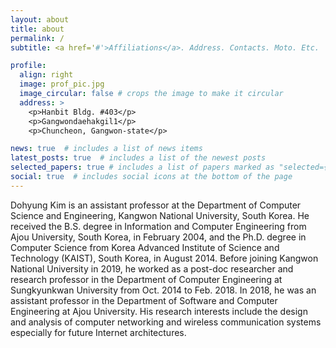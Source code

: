 ```yaml
---
layout: about
title: about
permalink: /
subtitle: <a href='#'>Affiliations</a>. Address. Contacts. Moto. Etc.

profile:
  align: right
  image: prof_pic.jpg
  image_circular: false # crops the image to make it circular
  address: >
    <p>Hanbit Bldg. #403</p>
    <p>Gangwondaehakgil1</p>
    <p>Chuncheon, Gangwon-state</p>

news: true  # includes a list of news items
latest_posts: true  # includes a list of the newest posts
selected_papers: true # includes a list of papers marked as "selected={true}"
social: true  # includes social icons at the bottom of the page
---
```



Dohyung Kim is an assistant professor at the Department of Computer Science and Engineering, Kangwon National University, South Korea. He received the B.S. degree in Information and Computer Engineering from Ajou University, South Korea, in February 2004, and the Ph.D. degree in Computer Science from Korea Advanced Institute of Science and Technology (KAIST), South Korea, in August 2014. Before joining Kangwon National University in 2019, he worked as a post-doc researcher and research professor in the Department of Computer Engineering at Sungkyunkwan University from Oct. 2014 to Feb. 2018. In 2018, he was an assistant professor in the Department of Software and Computer Engineering at Ajou University. His research interests include the design and analysis of computer networking and wireless communication systems especially for future Internet architectures.

